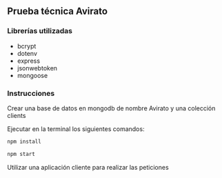## Prueba técnica Avirato

### Librerías utilizadas
- bcrypt
- dotenv
- express
- jsonwebtoken
- mongoose

### Instrucciones

Crear una base de datos en mongodb de nombre Avirato y una colección clients

Ejecutar en la terminal los siguientes comandos:

```javascript
npm install
```

```javascript
npm start
```

Utilizar una aplicación cliente para realizar las peticiones